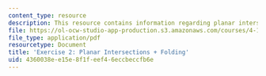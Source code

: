 ```yaml
---
content_type: resource
description: This resource contains information regarding planar intersections + folding.
file: https://ol-ocw-studio-app-production.s3.amazonaws.com/courses/4-105-geometric-disciplines-and-architecture-skills-reciprocal-methodologies-fall-2012/4360038ee15e8f1feef46eccbeccfb6e_MIT4_105F12_ex2-intrnFold.pdf
file_type: application/pdf
resourcetype: Document
title: 'Exercise 2: Planar Intersections + Folding'
uid: 4360038e-e15e-8f1f-eef4-6eccbeccfb6e
---
```

